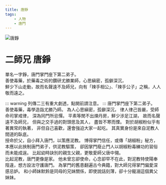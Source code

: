 ```yaml
---
title: 唐錚
tags:
    - 人物
    - 唐門
---
```


![唐錚](/images/characters/faction/icon_brother2.png)

# 二師兄 唐錚

單名一字錚，唐門掌門座下第二弟子。  
善使毒藥，於藥毒之術的鑽研尤勝業師，心思縝密，孤僻深沉，  
鮮少下山走動，故而名聲遠不及師兄，向有「辣手相公」、「辣手公子」之稱，人人敬而遠之。

::: warning
列傳二三有重大劇透，點開前請注意。
:::
<Tabs>
<Tab title="列傳一">
唐門掌門座下第二弟子。<br>
善使毒藥，毒學造詣尤勝乃師。
為人心思縝密，孤僻深沉，
律人律己皆嚴，受師命司掌戒律，
深為同門所忌憚。
平素等閒不出煉丹房，鮮少涉足江湖，
故而名聲遠不及師兄，
但與之交手過的對頭思及其人，
盡皆不寒而慄。
對於胡椒粉似乎有著異常的執著，
非但自己喜歡，還會強迫大家一起吃。
</Tab>
<Tab title="列傳二">
其真實身份是來自泥教人間道的臥底。<br>
授命於父，自小拜入唐門，以策應泥教。
博得掌門信任，或傳「胡椒粉」秘方，
本應以此挾制唐門弟子，供泥教驅策，
卻因掌門廢止門人以胡椒粉毒練功的習俗而未能成逞。
</Tab>
<Tab title="列傳三">
比起幼時訣別的親生父親，更敬愛師父唐中翎。<br>
比起泥教，唐門更像是家。
他未曾忘卻使命，心念卻早不在此，對泥教特使陽奉陰違，想方設法守護唐門。
為掌門的舊患翻遍古今典籍，對大師兄得掌門偏愛深感忌妒。
和小師妹默鈴是同母的兄妹關係，即使說話刻薄，卻十分寵溺這個異父妹妹。
</Tab>
</Tabs>
